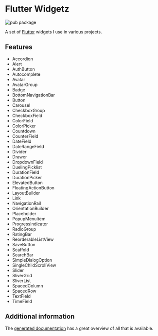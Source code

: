 # Flutter Widgetz

![pub package](https://img.shields.io/pub/v/flutter_widgetz)

A set of [Flutter](https://flutter.dev) widgets I use in various projects.

## Features

- Accordion
- Alert
- AuthButton
- Autocomplete
- Avatar
- AvatarGroup
- Badge
- BottomNavigationBar
- Button
- Carousel
- CheckboxGroup
- CheckboxField
- ColorField
- ColorPicker
- Countdown
- CounterField
- DateField
- DateRangeField
- Divider
- Drawer
- DropdownField
- DuelingPicklist
- DurationField
- DurationPicker
- ElevatedButton
- FloatingActionButton
- LayoutBuilder
- Link
- NavigationRail
- OrientationBuilder
- Placeholder
- PopupMenuItem
- ProgressIndicator
- RadioGroup
- RatingBar
- ReorderableListView
- SaveButton
- Scaffold
- SearchBar
- SimpleDialogOption
- SingleChildScrollView
- Slider
- SliverGrid
- SliverList
- SpacedColumn
- SpacedRow
- TextField
- TimeField

## Additional information

The [generated documentation](https://pub.dev/documentation/flutter_widgetz/latest) has a great overview of all that is available.

